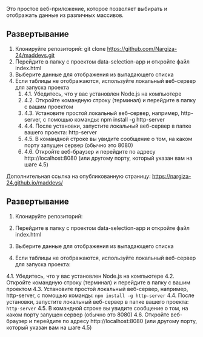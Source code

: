 Это простое веб-приложение, которое позволяет выбирать и отображать данные из различных массивов.

## Развертывание
1. Клонируйте репозиторий:
   git clone https://github.com/Nargiza-24/maddevs.git
2. Перейдите в папку с проектом data-selection-app и откройте файл index.html
3. Выберите данные для отображения из выпадающего списка
4. Если таблицы не отображаются, используйте локальный веб-сервер для запуска проекта
   1. 4.1. Убедитесь, что у вас установлен Node.js на компьютере
   2. 4.2. Откройте командную строку (терминал) и перейдите в папку с вашим проектом
   3. 4.3. Установите простой локальный веб-сервер, например, http-server, с помощью команды: npm install -g http-server
   4. 4.4. После установки, запустите локальный веб-сервер в папке вашего проекта: http-server
   5. 4.5. В командной строке вы увидите сообщение о том, на каком порту запущен сервер (обычно это 8080)
   6. 4.6. Откройте веб-браузер и перейдите по адресу http://localhost:8080 (или другому порту, который указан вам на шаге 4.5)

Дополнительная ссылка на опубликованную страницу:
https://nargiza-24.github.io/maddevs/

## Развертывание

1. Клонируйте репозиторий:

2. Перейдите в папку с проектом data-selection-app и откройте файл index.html

3. Выберите данные для отображения из выпадающего списка

4. Если таблицы не отображаются, используйте локальный веб-сервер для запуска проекта:

4.1. Убедитесь, что у вас установлен Node.js на компьютере
4.2. Откройте командную строку (терминал) и перейдите в папку с вашим проектом
4.3. Установите простой локальный веб-сервер, например, http-server, с помощью команды: 
    ```
    npm install -g http-server
    ```
4.4. После установки, запустите локальный веб-сервер в папке вашего проекта: 
    ```
    http-server
    ```
4.5. В командной строке вы увидите сообщение о том, на каком порту запущен сервер (обычно это 8080)
4.6. Откройте веб-браузер и перейдите по адресу http://localhost:8080 (или другому порту, который указан вам на шаге 4.5)
